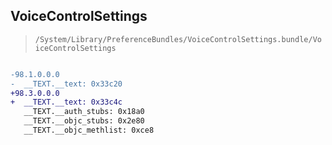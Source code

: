 ## VoiceControlSettings

> `/System/Library/PreferenceBundles/VoiceControlSettings.bundle/VoiceControlSettings`

```diff

-98.1.0.0.0
-  __TEXT.__text: 0x33c20
+98.3.0.0.0
+  __TEXT.__text: 0x33c4c
   __TEXT.__auth_stubs: 0x18a0
   __TEXT.__objc_stubs: 0x2e80
   __TEXT.__objc_methlist: 0xce8

```
